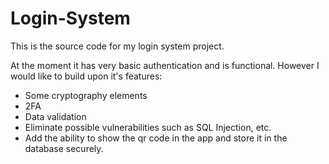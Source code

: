 # Login-System
This is the source code for my login system project.

At the moment it has very basic authentication and is functional. However I would like to build upon it's features:

- Some cryptography elements
- 2FA
- Data validation
- Eliminate possible vulnerabilities such as SQL Injection, etc.
- Add the ability to show the qr code in the app and store it in the database securely.